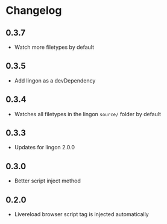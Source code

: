 # Changelog

## 0.3.7

* Watch more filetypes by default

## 0.3.5

* Add lingon as a devDependency

## 0.3.4

* Watches all filetypes in the lingon `source/` folder by default

## 0.3.3

* Updates for lingon 2.0.0

## 0.3.0

* Better script inject method

## 0.2.0

* Livereload browser script tag is injected automatically

